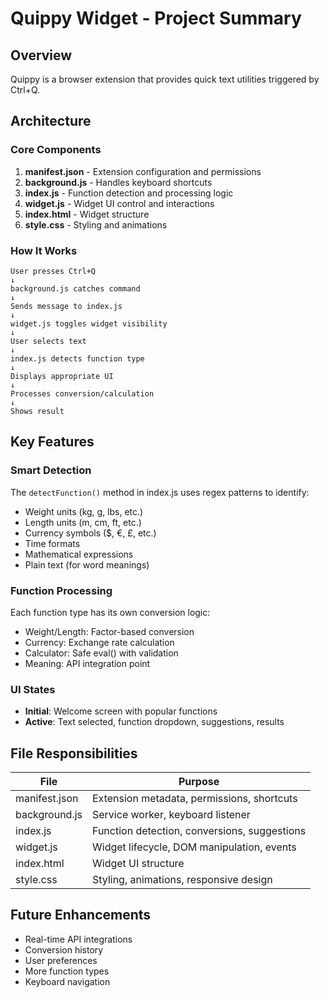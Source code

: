 # Quippy Widget - Project Summary

## Overview

Quippy is a browser extension that provides quick text utilities triggered by Ctrl+Q.

## Architecture

### Core Components

1. **manifest.json** - Extension configuration and permissions
2. **background.js** - Handles keyboard shortcuts
3. **index.js** - Function detection and processing logic
4. **widget.js** - Widget UI control and interactions
5. **index.html** - Widget structure
6. **style.css** - Styling and animations

### How It Works
```
User presses Ctrl+Q
↓
background.js catches command
↓
Sends message to index.js
↓
widget.js toggles widget visibility
↓
User selects text
↓
index.js detects function type
↓
Displays appropriate UI
↓
Processes conversion/calculation
↓
Shows result
```

## Key Features

### Smart Detection
The `detectFunction()` method in index.js uses regex patterns to identify:
- Weight units (kg, g, lbs, etc.)
- Length units (m, cm, ft, etc.)
- Currency symbols ($, €, £, etc.)
- Time formats
- Mathematical expressions
- Plain text (for word meanings)

### Function Processing
Each function type has its own conversion logic:
- Weight/Length: Factor-based conversion
- Currency: Exchange rate calculation
- Calculator: Safe eval() with validation
- Meaning: API integration point

### UI States
- **Initial**: Welcome screen with popular functions
- **Active**: Text selected, function dropdown, suggestions, results

## File Responsibilities

| File | Purpose |
|------|---------|
| manifest.json | Extension metadata, permissions, shortcuts |
| background.js | Service worker, keyboard listener |
| index.js | Function detection, conversions, suggestions |
| widget.js | Widget lifecycle, DOM manipulation, events |
| index.html | Widget UI structure |
| style.css | Styling, animations, responsive design |

## Future Enhancements

- Real-time API integrations
- Conversion history
- User preferences
- More function types
- Keyboard navigation